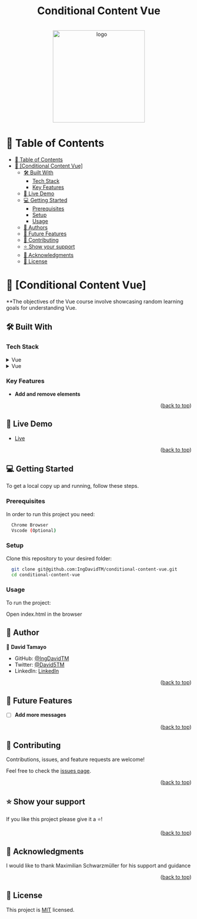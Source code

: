 <a name="readme-top"></a>

<div align="center">
  <h1><b>Conditional Content Vue</b></h1>
  </br>
  <img src="https://miro.medium.com/v2/resize:fit:960/1*HOAnonq_MqLeSv43qUPhtg.gif" alt="logo" width="250"  height="auto" />
  <br>
</div>


# 📗 Table of Contents

- [📗 Table of Contents](#-table-of-contents)
- [📖 \[Conditional Content Vue\] ](#-conditional-content-vue)
  - [🛠 Built With ](#-built-with-)
    - [Tech Stack ](#tech-stack-)
    - [Key Features ](#key-features-)
  - [🚀 Live Demo ](#-live-demo-)
  - [💻 Getting Started ](#-getting-started-)
    - [Prerequisites](#prerequisites)
    - [Setup](#setup)
    - [Usage](#usage)
  - [👥 Authors ](#-authors-)
  - [🔭 Future Features ](#-future-features-)
  - [🤝 Contributing ](#-contributing-)
  - [⭐️ Show your support ](#️-show-your-support-)
  - [🙏 Acknowledgments ](#-acknowledgments-)
  - [📝 License ](#-license-)

<!-- PROJECT DESCRIPTION -->

# 📖 [Conditional Content Vue] <a name="conditional-content-vue"></a>

**The objectives of the Vue course involve showcasing random learning goals for understanding Vue.

## 🛠 Built With <a name="built-with"></a>

### Tech Stack <a name="tech-stack"></a>


<details>
  <summary>Vue</summary>
  <ul>
    <li><a href="https://vuejs.org/">VueJS</a></li>
  </ul>
</details>

<details>
  <summary>Vue</summary>
  <ul>
    <li><a href="https://vuejs.org/">VueJS</a></li>
  </ul>
</details>

<!-- Features -->

### Key Features <a name="key-features"></a>

- **Add and remove elements**


<p align="right">(<a href="#readme-top">back to top</a>)</p>

<!-- LIVE DEMO -->

## 🚀 Live Demo <a name="live-demo"></a>
- [Live](https://ingdavidtm.github.io/conditional-content-vue/)


<p align="right">(<a href="#readme-top">back to top</a>)</p>

<!-- GETTING STARTED -->

## 💻 Getting Started <a name="getting-started"></a>

To get a local copy up and running, follow these steps.

### Prerequisites

In order to run this project you need:
```sh
  Chrome Browser 
  Vscode (Optional)
```

### Setup

Clone this repository to your desired folder:


```sh
  git clone git@github.com:IngDavidTM/conditional-content-vue.git
  cd conditional-content-vue
```

### Usage

To run the project:

Open index.html in the browser

<!-- AUTHORS -->

## 👥 Author <a name="authors"></a>

👤 **David Tamayo**

- GitHub: [@IngDavidTM](https://github.com/IngDavidTM)
- Twitter: [@David5TM](https://twitter.com/David5TM)
- LinkedIn: [LinkedIn](https://www.linkedin.com/in/ing-david-tamayo)

<p align="right">(<a href="#readme-top">back to top</a>)</p>

<!-- FUTURE FEATURES -->

## 🔭 Future Features <a name="future-features"></a>

- [ ] **Add more messages**

<p align="right">(<a href="#readme-top">back to top</a>)</p>

<!-- CONTRIBUTING -->

## 🤝 Contributing <a name="contributing"></a>

Contributions, issues, and feature requests are welcome!

Feel free to check the [issues page](https://github.com/IngDavidTM/conditional-content-vue/issues).

<p align="right">(<a href="#readme-top">back to top</a>)</p>

<!-- SUPPORT -->

## ⭐️ Show your support <a name="support"></a>


If you like this project please give it a ⭐️!

<p align="right">(<a href="#readme-top">back to top</a>)</p>

<!-- ACKNOWLEDGEMENTS -->

## 🙏 Acknowledgments <a name="acknowledgements"></a>

I would like to thank Maximilian Schwarzmüller for his support and guidance


<p align="right">(<a href="#readme-top">back to top</a>)</p>


<!-- LICENSE -->

## 📝 License <a name="license"></a>

This project is [MIT](./LICENSE) licensed.
